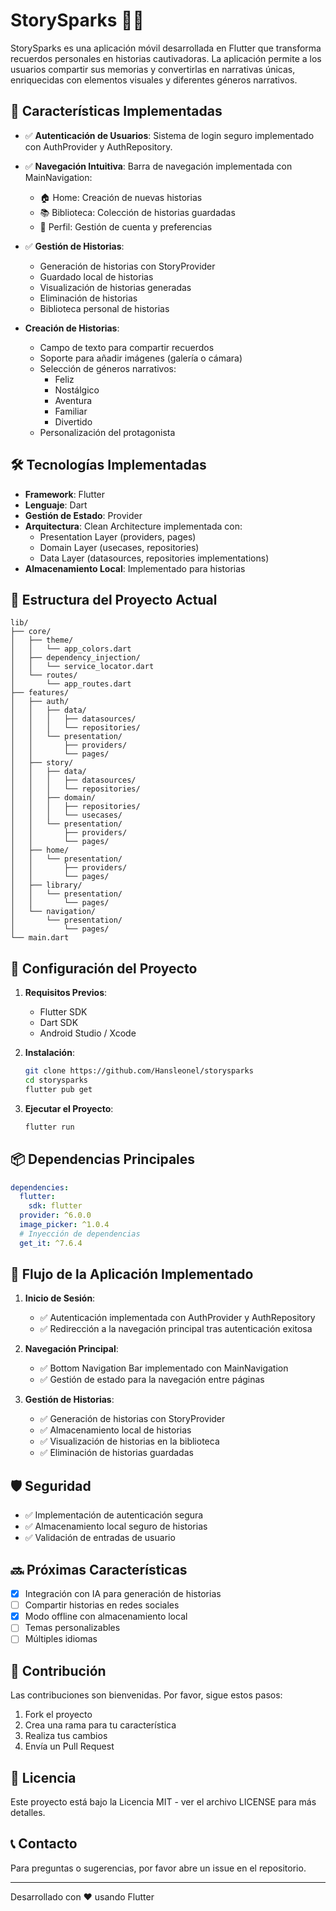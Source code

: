 # StorySparks 📖✨

StorySparks es una aplicación móvil desarrollada en Flutter que transforma recuerdos personales en historias cautivadoras. La aplicación permite a los usuarios compartir sus memorias y convertirlas en narrativas únicas, enriquecidas con elementos visuales y diferentes géneros narrativos.

## 🚀 Características Implementadas

- ✅ **Autenticación de Usuarios**: Sistema de login seguro implementado con AuthProvider y AuthRepository.
- ✅ **Navegación Intuitiva**: Barra de navegación implementada con MainNavigation:

  - 🏠 Home: Creación de nuevas historias
  - 📚 Biblioteca: Colección de historias guardadas
  - 👤 Perfil: Gestión de cuenta y preferencias

- ✅ **Gestión de Historias**:

  - Generación de historias con StoryProvider
  - Guardado local de historias
  - Visualización de historias generadas
  - Eliminación de historias
  - Biblioteca personal de historias

- **Creación de Historias**:
  - Campo de texto para compartir recuerdos
  - Soporte para añadir imágenes (galería o cámara)
  - Selección de géneros narrativos:
    - Feliz
    - Nostálgico
    - Aventura
    - Familiar
    - Divertido
  - Personalización del protagonista

## 🛠️ Tecnologías Implementadas

- **Framework**: Flutter
- **Lenguaje**: Dart
- **Gestión de Estado**: Provider
- **Arquitectura**: Clean Architecture implementada con:
  - Presentation Layer (providers, pages)
  - Domain Layer (usecases, repositories)
  - Data Layer (datasources, repositories implementations)
- **Almacenamiento Local**: Implementado para historias

## 📂 Estructura del Proyecto Actual

```
lib/
├── core/
│   ├── theme/
│   │   └── app_colors.dart
│   ├── dependency_injection/
│   │   └── service_locator.dart
│   └── routes/
│       └── app_routes.dart
├── features/
│   ├── auth/
│   │   ├── data/
│   │   │   ├── datasources/
│   │   │   └── repositories/
│   │   └── presentation/
│   │       ├── providers/
│   │       └── pages/
│   ├── story/
│   │   ├── data/
│   │   │   ├── datasources/
│   │   │   └── repositories/
│   │   ├── domain/
│   │   │   ├── repositories/
│   │   │   └── usecases/
│   │   └── presentation/
│   │       ├── providers/
│   │       └── pages/
│   ├── home/
│   │   └── presentation/
│   │       ├── providers/
│   │       └── pages/
│   ├── library/
│   │   └── presentation/
│   │       └── pages/
│   └── navigation/
│       └── presentation/
│           └── pages/
└── main.dart
```

## 🔧 Configuración del Proyecto

1. **Requisitos Previos**:

   - Flutter SDK
   - Dart SDK
   - Android Studio / Xcode

2. **Instalación**:

   ```bash
   git clone https://github.com/Hansleonel/storysparks
   cd storysparks
   flutter pub get
   ```

3. **Ejecutar el Proyecto**:
   ```bash
   flutter run
   ```

## 📦 Dependencias Principales

```yaml
dependencies:
  flutter:
    sdk: flutter
  provider: ^6.0.0
  image_picker: ^1.0.4
  # Inyección de dependencias
  get_it: ^7.6.4
```

## 🔄 Flujo de la Aplicación Implementado

1. **Inicio de Sesión**:

   - ✅ Autenticación implementada con AuthProvider y AuthRepository
   - ✅ Redirección a la navegación principal tras autenticación exitosa

2. **Navegación Principal**:

   - ✅ Bottom Navigation Bar implementado con MainNavigation
   - ✅ Gestión de estado para la navegación entre páginas

3. **Gestión de Historias**:

   - ✅ Generación de historias con StoryProvider
   - ✅ Almacenamiento local de historias
   - ✅ Visualización de historias en la biblioteca
   - ✅ Eliminación de historias guardadas

## 🛡️ Seguridad

- ✅ Implementación de autenticación segura
- ✅ Almacenamiento local seguro de historias
- ✅ Validación de entradas de usuario

## 🔜 Próximas Características

- [x] Integración con IA para generación de historias
- [ ] Compartir historias en redes sociales
- [x] Modo offline con almacenamiento local
- [ ] Temas personalizables
- [ ] Múltiples idiomas

## 👥 Contribución

Las contribuciones son bienvenidas. Por favor, sigue estos pasos:

1. Fork el proyecto
2. Crea una rama para tu característica
3. Realiza tus cambios
4. Envía un Pull Request

## 📄 Licencia

Este proyecto está bajo la Licencia MIT - ver el archivo LICENSE para más detalles.

## 📞 Contacto

Para preguntas o sugerencias, por favor abre un issue en el repositorio.

---

Desarrollado con ❤️ usando Flutter
